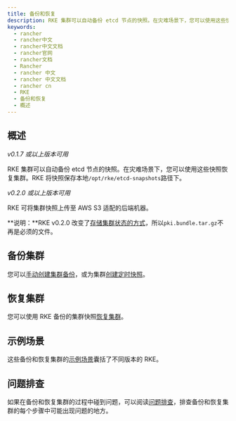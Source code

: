 ```yaml
---
title: 备份和恢复
description: RKE 集群可以自动备份 etcd 节点的快照。在灾难场景下，您可以使用这些快照恢复集群。RKE 将快照保存本地`/opt/rke/etcd-snapshots`路径下。RKE 可将集群快照上传至 AWS S3 适配的后端机器。
keywords:
  - rancher
  - rancher中文
  - rancher中文文档
  - rancher官网
  - rancher文档
  - Rancher
  - rancher 中文
  - rancher 中文文档
  - rancher cn
  - RKE
  - 备份和恢复
  - 概述
---
```


## 概述

_v0.1.7 或以上版本可用_

RKE 集群可以自动备份 etcd 节点的快照。在灾难场景下，您可以使用这些快照恢复集群。RKE 将快照保存本地`/opt/rke/etcd-snapshots`路径下。

_v0.2.0 或以上版本可用_

RKE 可将集群快照上传至 AWS S3 适配的后端机器。

**说明：**RKE v0.2.0 改变了[存储集群状态的方式](/docs/rke/installation/_index)，所以`pki.bundle.tar.gz`不再是必须的文件。

## 备份集群

您可以[手动创建集群备份](/docs/rke/etcd-snapshots/one-time-snapshots/_index)，或为集群[创建定时快照](/docs/rke/etcd-snapshots/recurring-snapshots/_index)。

## 恢复集群

您可以使用 RKE 备份的集群快照[恢复集群](/docs/rke/etcd-snapshots/restoring-from-backup/_index)。

## 示例场景

这些备份和恢复集群的[示例场景](/docs/rke/etcd-snapshots/example-scenarios/_index)囊括了不同版本的 RKE。

## 问题排查

如果在备份和恢复集群的过程中碰到问题，可以阅读[问题排查](/docs/rke/etcd-snapshots/troubleshooting/_index)，排查备份和恢复集群的每个步骤中可能出现问题的地方。
